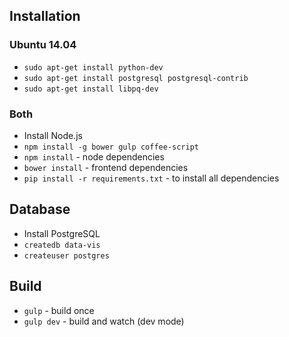 ## Installation

### Ubuntu 14.04

* `sudo apt-get install python-dev`
* `sudo apt-get install postgresql postgresql-contrib`
* `sudo apt-get install libpq-dev`

### Both

* Install Node.js
* `npm install -g bower gulp coffee-script`
* `npm install` - node dependencies
* `bower install` - frontend dependencies
* `pip install -r requirements.txt` - to install all dependencies

## Database

* Install PostgreSQL
* `createdb data-vis`
* `createuser postgres`

## Build

* `gulp` - build once
* `gulp dev` - build and watch (dev mode)
